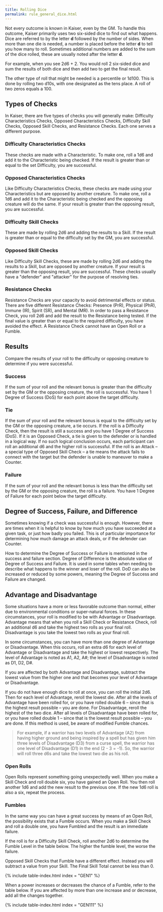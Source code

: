 ```yaml
---
title: Rolling Dice
permalink: rule_general_dice.html
---
```


Not every outcome is known in Kaiser, even by the GM. To handle this outcome, Kaiser primarily uses two six-sided dice to find out what happens. Dice are referred to by the letter **d** followed by the number of sides. When more than one die is needed, a number is placed before the letter **d** to tell you how many to roll. Sometimes additional numbers are added to the sum of the dice rolled, these are usually noted after the letter **d**. 

For example, when you see 2d6 + 2. You would roll 2 six-sided dice and sum the results of both dice and then add two to get the final result.

The other type of roll that might be needed is a percentile or 1d100. This is done by rolling two d10s, with one designated as the tens place. A roll of two zeros equals a 100. 

## Types of Checks
In Kaiser, there are five types of checks you will generally make: Difficulty Characteristics Checks, Opposed Characteristics Checks, Difficulty Skill Checks, Opposed Skill Checks, and Resistance Checks. Each one serves a different purpose.

### Difficulty Characteristics Checks
These checks are made with a Characteristic. To make one, roll a 1d6 and add it to the Characteristic being checked. If the result is greater than or equal to the set Difficulty, you are successful.

### Opposed Characteristics Checks
Like Difficulty Characteristics Checks, these checks are made using your Characteristics but are opposed by another creature. To make one, roll a 1d6 and add it to the Characteristic being checked and the opposing creature will do the same. If your result is greater than the opposing result, you are successful.

### Difficulty Skill Checks 
These are made by rolling 2d6 and adding the results to a Skill. If the result is greater than or equal to the difficulty set by the GM, you are successful.

### Opposed Skill Checks
Like Difficulty Skill Checks, these are made by rolling 2d6 and adding the results to a Skill, but are opposed by another creature. If your result is greater than the opposing result, you are successful. These checks usually have a "defender" and "attacker" for the purpose of resolving ties.

### Resistance Checks
Resistance Checks are your capacity to avoid detrimental effects or status. There are five different Resistance Checks: Presence (PrR), Physical (PhR), Immune (IR), Spirit (SR), and Mental (MR). In order to pass a Resistance Check, you roll 2d6 and add the result to the Resistance being tested. If the final value is greater than or equal to the required difficulty, you have avoided the effect. A Resistance Check cannot have an Open Roll or a Fumble.

## Results
Compare the results of your roll to the difficulty or opposing creature to determine if you were successful.

### Success
If the sum of your roll and the relevant bonus is greater than the difficulty set by the GM or the opposing creature, the roll is successful. You have 1 Degree of Success (DoS) for each point above the target difficulty.

### Tie
If the sum of your roll and the relevant bonus is equal to the difficulty set by the GM or the opposing creature, a tie occurs. If the roll is a Difficulty Check, then the result is still a success and you have 1 Degree of Success (DoS). If it is an Opposed Check, a tie is given to the defender or is handled in a logical way. If no such logical conclusion occurs, each participant can roll an additional d6 and the higher roll is successful. If the roll is an Attack – a special type of Opposed Skill Check – a tie means the attack fails to connect with the target but the defender is unable to maneuver to make a Counter. 

### Failure
If the sum of your roll and the relevant bonus is less than the difficulty set by the GM or the opposing creature, the roll is a failure. You have 1 Degree of Failure for each point below the target difficulty.

## Degree of Success, Failure, and Difference
Sometimes knowing if a check was successful is enough. However, there are times when it is helpful to know by how much you have succeeded at a given task, or just how badly you failed. This is of particular importance for determining how much damage an attack deals, or if the defender can Counter.

How to determine the Degree of Success or Failure is mentioned in the success and failure section. Degree of Difference is the absolute value of Degree of Success and Failure. It is used in some tables when needing to describe what happens to the winner and loser of the roll. DoD can also be increased or reduced by some powers, meaning the Degree of Success and Failure are changed.

## Advantage and Disadvantage
Some situations have a more or less favorable outcome than normal, either due to environmental conditions or super-natural forces. In these circumstances, your roll is modified to be with Advantage or Disadvantage. Advantage means that when you roll a Skill Check or Resistance Check, roll an additional d6 and take the highest two rolls as your final roll. Disadvantage is you take the lowest two rolls as your final roll. 

In some circumstances, you can have more than one degree of Advantage or Disadvantage. When this occurs, roll an extra d6 for each level of Advantage or Disadvantage and take the highest or lowest respectively. The level of Advantage is noted as A1, A2, A#; the level of Disadvantage is noted as D1, D2, D#.

If you are affected by both Advantage and Disadvantage, subtract the lowest value from the higher one and that becomes your level of Advantage or Disadvantage.

If you do not have enough dice to roll at once, you can roll the initial 2d6. Then for each level of Advantage, reroll the lowest die. After all the levels of Advantage have been rolled for, or you have rolled double 6 – since that is the highest result possible – you are done. For Disadvantage, reroll the highest of the two dice. After all levels of Disadvantage have been rolled for, or you have rolled double 1 – since that is the lowest result possible – you are done. If this method is used, be aware of modified Fumble chances.

> For example, if a warrior has two levels of Advantage (A2) from having higher ground and being inspired by a spell but has given him three levels of Disadvantage (D3) from a curse spell, the warrior has one level of Disadvantage (D1) in the end (2 - 3 = -1). So, the warrior will roll three d6s and take the lowest two die as his roll.

### Open Rolls
Open Rolls represent something going unexpectedly well. When you make a Skill Check and roll double six, you have gained an Open Roll. You then roll another 1d6 and add the new result to the previous one. If the new 1d6 roll is also a six, repeat the process.

### Fumbles
In the same way you can have a great success by means of an Open Roll, the possibility exists that a Fumble occurs. When you make a Skill Check and roll a double one, you have Fumbled and the result is an immediate failure.

If the roll is for a Difficulty Skill Check, roll another 2d6 to determine the Fumble Level in the table below. The higher the fumble level, the worse the failure. 

Opposed Skill Checks that Fumble have a different effect. Instead you will subtract a value from your Skill. The Final Skill Total cannot be less than 0.

{% include table-index.html index = "GEN1" %}

When a power increases or decreases the chance of a Fumble, refer to the table below. If you are affected by more than one increase and or decrease, add all the changes together.

{% include table-index.html index = "GEN111" %}


